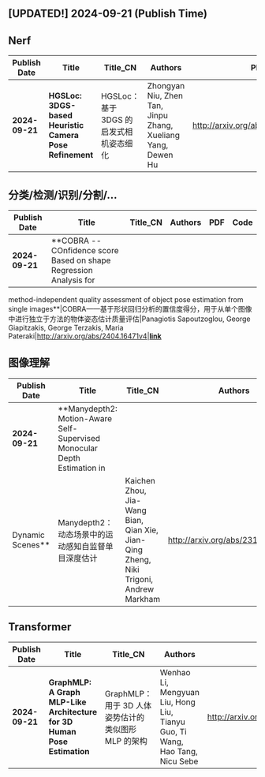 ## [UPDATED!] **2024-09-21** (Publish Time)

## Nerf

|Publish Date|Title|Title_CN|Authors|PDF|Code|
|---|---|---|---|---|---|
**2024-09-21**|**HGSLoc: 3DGS-based Heuristic Camera Pose Refinement**|HGSLoc：基于 3DGS 的启发式相机姿态细化|Zhongyan Niu, Zhen Tan, Jinpu Zhang, Xueliang Yang, Dewen Hu|<http://arxiv.org/abs/2409.10925v2>|null

## 分类/检测/识别/分割/...

|Publish Date|Title|Title_CN|Authors|PDF|Code|
|---|---|---|---|---|---|
**2024-09-21**|**COBRA -- COnfidence score Based on shape Regression Analysis for
  method-independent quality assessment of object pose estimation from single
  images**|COBRA——基于形状回归分析的置信度得分，用于从单个图像中进行独立于方法的物体姿态估计质量评估|Panagiotis Sapoutzoglou, George Giapitzakis, George Terzakis, Maria Pateraki|<http://arxiv.org/abs/2404.16471v4>|**[link](https://github.com/pansap99/cobra)**

## 图像理解

|Publish Date|Title|Title_CN|Authors|PDF|Code|
|---|---|---|---|---|---|
**2024-09-21**|**Manydepth2: Motion-Aware Self-Supervised Monocular Depth Estimation in
  Dynamic Scenes**|Manydepth2：动态场景中的运动感知自监督单目深度估计|Kaichen Zhou, Jia-Wang Bian, Qian Xie, Jian-Qing Zheng, Niki Trigoni, Andrew Markham|<http://arxiv.org/abs/2312.15268v3>|**[link](https://github.com/kaichen-z/manydepth2)**

## Transformer

|Publish Date|Title|Title_CN|Authors|PDF|Code|
|---|---|---|---|---|---|
**2024-09-21**|**GraphMLP: A Graph MLP-Like Architecture for 3D Human Pose Estimation**|GraphMLP：用于 3D 人体姿势估计的类似图形 MLP 的架构|Wenhao Li, Mengyuan Liu, Hong Liu, Tianyu Guo, Ti Wang, Hao Tang, Nicu Sebe|<http://arxiv.org/abs/2206.06420v5>|**[link](https://github.com/vegetebird/graphmlp)**

